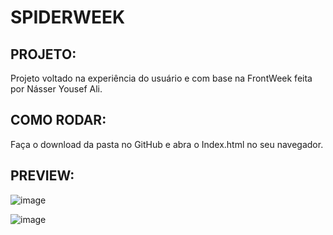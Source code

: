  <h1>SPIDERWEEK</h1>
 
 <h2>PROJETO:</h2>
 Projeto voltado na experiência do usuário e com base na FrontWeek feita por Násser Yousef Ali.
 
 <h2>COMO RODAR:</h2>
 Faça o download da pasta no GitHub e abra o Index.html no seu navegador.
 
 <h2>PREVIEW:</h2>
 
![image](https://user-images.githubusercontent.com/55639421/111501363-aeba9280-8723-11eb-9420-854b286888d4.png)

![image](https://user-images.githubusercontent.com/55639421/111501196-87fc5c00-8723-11eb-8b94-9d1dc4a0fe55.png)

  

